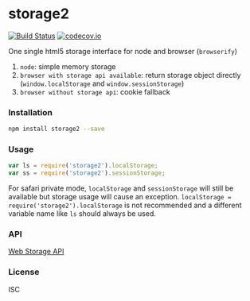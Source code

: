 # storage2
[![Build Status](https://travis-ci.org/pqx/storage2.svg)](https://travis-ci.org/pqx/storage2) [![codecov.io](http://codecov.io/github/pqx/storage2/coverage.svg?branch=master)](http://codecov.io/github/pqx/storage2?branch=master)

One single html5 storage interface for node and browser (`browserify`)

1. `node`: simple memory storage
2. `browser with storage api available`: return storage object directly (`window.localStorage` and `window.sessionStorage`)
3. `browser without storage api`: cookie fallback

### Installation
``` sh
npm install storage2 --save
```
### Usage
``` javascript
var ls = require('storage2').localStorage;
var ss = require('storage2').sessionStorage;
```

For safari private mode, `localStorage` and `sessionStorage` will still be available but storage usage will cause an exception. `localStorage = require('storage2').localStorage` is not recommended and a different variable name like `ls` should always be used.

### API
[Web Storage API](https://developer.mozilla.org/en-US/docs/Web/API/Storage)
### License
ISC
